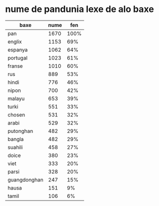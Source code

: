 # nume de pandunia lexe de alo baxe

| baxe  | nume  | fen |
|-------|-------|-----|
| pan | 1670 | 100% |
| englix | 1153 | 69% |
| espanya | 1062 | 64% |
| portugal | 1023 | 61% |
| franse | 1010 | 60% |
| rus | 889 | 53% |
| hindi | 776 | 46% |
| nipon | 700 | 42% |
| malayu | 653 | 39% |
| turki | 551 | 33% |
| chosen | 531 | 32% |
| arabi | 529 | 32% |
| putonghan | 482 | 29% |
| bangla | 482 | 29% |
| suahili | 458 | 27% |
| doice | 380 | 23% |
| viet | 333 | 20% |
| parsi | 328 | 20% |
| guangdonghan | 247 | 15% |
| hausa | 151 | 9% |
| tamil | 106 | 6% |
